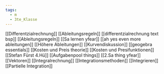 ```yaml
---
tags:
  - m
  - 3te_Klasse
---
```

[[Differentzialrechnung]]
[[Ableitungsregeln]]
[[differentzialrechnung text bsp]]
[[Ableitungsregeln]]
[[Sa lernen yfear]]
[[ah yes even more ableitungen]]
[[Höhere Ableitungen]]
[[Kurvendiskussion]]
[[geogebra essentials]]
[[Kosten und Preis theorie]]
[[Kosten und Presifunktionen]]
[[Stefan Fürst 4.Hü]]
[[Aufgabenpool things]]
[[2.Sa thing yfear]]
[[Vektoren]]
[[Integralrechnung]]
[[Integrationsmethoden]]
[[Integrieren]]
[[Partielle Integration]]